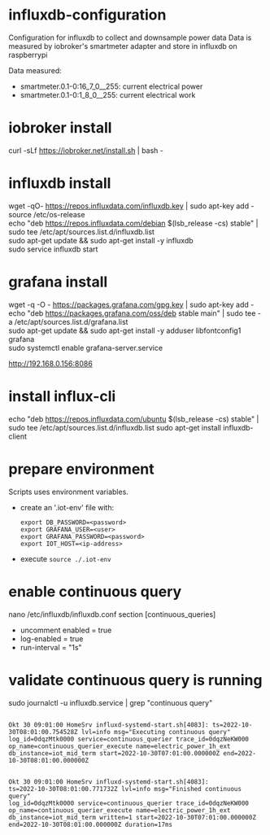 # influxdb-configuration
Configuration for influxdb to collect and downsample power data
Data is measured by iobroker's smartmeter adapter and store in influxdb on raspberrypi

Data measured:
- smartmeter.0.1-0:16_7_0__255: current electrical power
- smartmeter.0.1-0:1_8_0__255: current electrical work

# iobroker install
curl -sLf https://iobroker.net/install.sh | bash -

# influxdb install
wget -qO- https://repos.influxdata.com/influxdb.key | sudo apt-key add - \
source /etc/os-release \
echo "deb https://repos.influxdata.com/debian $(lsb_release -cs) stable" | sudo tee /etc/apt/sources.list.d/influxdb.list \
sudo apt-get update && sudo apt-get install -y influxdb \
sudo service influxdb start

# grafana install
wget -q -O - https://packages.grafana.com/gpg.key | sudo apt-key add - \
echo "deb https://packages.grafana.com/oss/deb stable main" | sudo tee -a /etc/apt/sources.list.d/grafana.list \
sudo apt-get update && sudo apt-get install -y adduser libfontconfig1 grafana \
sudo systemctl enable grafana-server.service

http://192.168.0.156:8086

# install influx-cli
echo "deb https://repos.influxdata.com/ubuntu $(lsb_release -cs) stable" | sudo tee /etc/apt/sources.list.d/influxdb.list
sudo apt-get install influxdb-client

# prepare environment
Scripts uses environment variables.
- create an '.iot-env' file with:
  ```
  export DB_PASSWORD=<password>
  export GRAFANA_USER=<user>
  export GRAFANA_PASSWORD=<password>
  export IOT_HOST=<ip-address>
  ```
- execute ```source ./.iot-env```

# enable continuous query
nano /etc/influxdb/influxdb.conf
section [continuous_queries]
- uncomment enabled = true
- log-enabled = true
- run-interval = "1s"

# validate continuous query is running
sudo journalctl -u influxdb.service | grep "continuous query"

<code>
Okt 30 09:01:00 HomeSrv influxd-systemd-start.sh[4083]: ts=2022-10-30T08:01:00.754528Z lvl=info msg="Executing continuous query" log_id=0dqzMtk0000 service=continuous_querier trace_id=0dqzNeKW000 op_name=continuous_querier_execute name=electric_power_1h_ext db_instance=iot_mid_term start=2022-10-30T07:01:00.000000Z end=2022-10-30T08:01:00.000000Z

Okt 30 09:01:00 HomeSrv influxd-systemd-start.sh[4083]: ts=2022-10-30T08:01:00.771732Z lvl=info msg="Finished continuous query" log_id=0dqzMtk0000 service=continuous_querier trace_id=0dqzNeKW000 op_name=continuous_querier_execute name=electric_power_1h_ext db_instance=iot_mid_term written=1 start=2022-10-30T07:01:00.000000Z end=2022-10-30T08:01:00.000000Z duration=17ms
</code>
